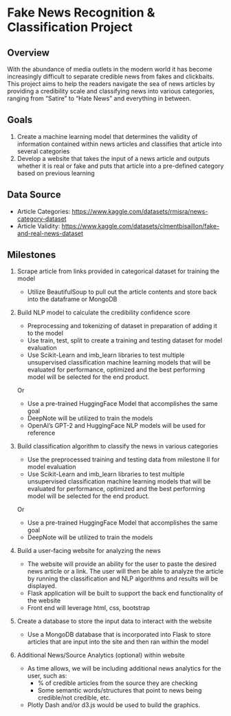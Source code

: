 # Fake News Recognition & Classification Project

## Overview
With the abundance of media outlets in the modern world it has become increasingly difficult to separate credible news from fakes and clickbaits. This project aims to help the readers navigate the sea of news articles by providing a credibility scale and classifying news into various categories, ranging from “Satire” to “Hate News” and everything in between.

## Goals
1. Create a machine learning model that determines the validity of information contained within news articles and classifies that article into several categories
2. Develop a website that takes the input of a news article and outputs whether it is real or fake and puts that article into a pre-defined category based on previous learning

## Data Source
- Article Categories: https://www.kaggle.com/datasets/rmisra/news-category-dataset
- Article Validity: https://www.kaggle.com/datasets/clmentbisaillon/fake-and-real-news-dataset

## Milestones
1. Scrape article from links provided in categorical dataset for training the model
    - Utilize BeautifulSoup to pull out the article contents and store back into the dataframe or MongoDB

2. Build NLP model to calculate the credibility confidence score
    - Preprocessing and tokenizing of dataset in preparation of adding it to the model
    - Use train, test, split to create a training and testing dataset for model evaluation
    - Use Scikit-Learn and imb_learn libraries to test multiple unsupervised classification machine learning models that will be evaluated for performance, optimized and the best performing model will be selected for the end product.
    
    Or
    - Use a pre-trained HuggingFace Model that accomplishes the same goal
    - DeepNote will be utilized to train the models 
    - OpenAI’s GPT-2 and HuggingFace NLP models will be used for reference

3. Build classification algorithm to classify the news in various categories
    - Use the preprocessed training and testing data from milestone II for model evaluation
    - Use Scikit-Learn and imb_learn libraries to test multiple unsupervised classification machine learning models that will be evaluated for performance, optimized and the best performing model will be selected for the end product.
    
    Or

    - Use a pre-trained HuggingFace Model that accomplishes the same goal
    - DeepNote will be utilized to train the models

4. Build a user-facing website for analyzing the news
   - The website will provide an ability for the user to paste the desired news article or a link. The user will then be able to analyze the article by running the classification and NLP algorithms and results will be displayed.
    - Flask application will be built to support the back end functionality of the website
    - Front end will leverage html, css, bootstrap

5. Create a database to store the input data to interact with the website
    - Use a MongoDB database that is incorporated into Flask to store articles that are input into the site and then ran within the model

6. Additional News/Source Analytics (optional) within website
    - As time allows, we will be including additional news analytics for the user, such as:
        - % of credible articles from the source they are checking
        - Some semantic words/structures that point to news being credible/not credible, etc.
    - Plotly Dash and/or d3.js would be used to build the graphics.

